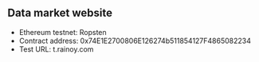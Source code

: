 ## Data market website 
* Ethereum testnet: Ropsten
* Contract address: 0x74E1E2700806E126274b511854127F4865082234
* Test URL: t.rainoy.com
  
